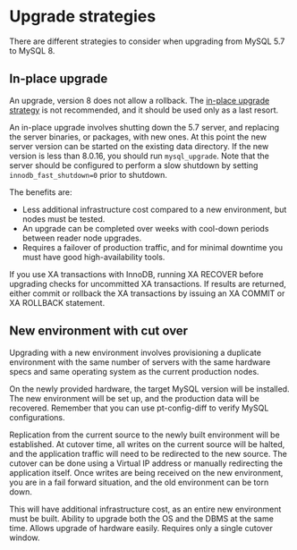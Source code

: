 # Upgrade strategies

There are different strategies to consider when upgrading from MySQL 5.7 to MySQL 8.

## In-place upgrade

An upgrade, version 8 does not allow a rollback. The [in-place upgrade strategy](./in-place-upgrade-guide.md) is not recommended, and it should be used only as a last resort.

An in-place upgrade involves shutting down the 5.7 server, and replacing the server binaries, or packages, with new ones. At this point the new server version can be started on the existing data directory. If the new version is less than 8.0.16, you should run `mysql_upgrade`. Note that the server should be configured to perform a slow shutdown by setting `innodb_fast_shutdown=0` prior to shutdown.

The benefits are:

* Less additional infrastructure cost compared to a new environment, but nodes must be tested.
* An upgrade can be completed over weeks with cool-down periods between reader node upgrades.
* Requires a failover of production traffic, and for minimal downtime you must have good high-availability tools.

If you use XA transactions with InnoDB, running XA RECOVER before upgrading checks for uncommitted XA transactions. If results are returned, either commit or rollback the XA transactions by issuing an XA COMMIT or XA ROLLBACK statement.

## New environment with cut over

Upgrading with a new environment involves provisioning a duplicate environment with the same number of servers with the same hardware specs and same operating system as the current production nodes.

On the newly provided hardware, the target MySQL version will be installed. The new environment will be set up, and the production data will be recovered. Remember that you can use pt-config-diff to verify MySQL configurations. 

Replication from the current source to the newly built environment will be established.
At cutover time, all writes on the current source will be halted, and the application traffic will need to be redirected to the new source. The cutover can be done using a Virtual IP address or manually redirecting the application itself. Once writes are being received on the new environment, you are in a fail forward situation, and the old environment can be torn down.

This will have additional infrastructure cost, as an entire new environment must be built. 
Ability to upgrade both the OS and the DBMS at the same time. 
Allows upgrade of hardware easily. 
Requires only a single cutover window. 
